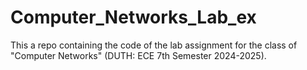 # Computer_Networks_Lab_ex
This a repo containing the code of the lab assignment for the class of "Computer Networks" (DUTH: ECE 7th Semester 2024-2025).
